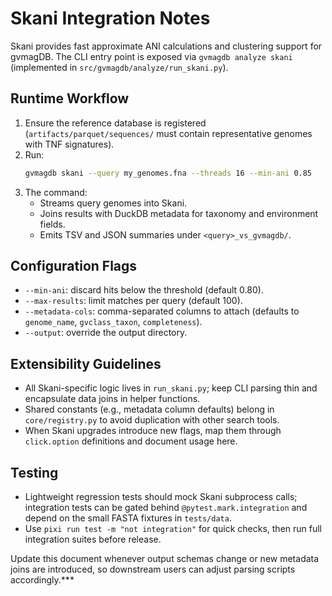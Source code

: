 # Skani Integration Notes

Skani provides fast approximate ANI calculations and clustering support for gvmagDB. The CLI entry point is exposed via `gvmagdb analyze skani` (implemented in `src/gvmagdb/analyze/run_skani.py`).

## Runtime Workflow
1. Ensure the reference database is registered (`artifacts/parquet/sequences/` must contain representative genomes with TNF signatures).
2. Run:
   ```bash
   gvmagdb skani --query my_genomes.fna --threads 16 --min-ani 0.85
   ```
3. The command:
   - Streams query genomes into Skani.
   - Joins results with DuckDB metadata for taxonomy and environment fields.
   - Emits TSV and JSON summaries under `<query>_vs_gvmagdb/`.

## Configuration Flags
- `--min-ani`: discard hits below the threshold (default 0.80).
- `--max-results`: limit matches per query (default 100).
- `--metadata-cols`: comma-separated columns to attach (defaults to `genome_name`, `gvclass_taxon`, `completeness`).
- `--output`: override the output directory.

## Extensibility Guidelines
- All Skani-specific logic lives in `run_skani.py`; keep CLI parsing thin and encapsulate data joins in helper functions.
- Shared constants (e.g., metadata column defaults) belong in `core/registry.py` to avoid duplication with other search tools.
- When Skani upgrades introduce new flags, map them through `click.option` definitions and document usage here.

## Testing
- Lightweight regression tests should mock Skani subprocess calls; integration tests can be gated behind `@pytest.mark.integration` and depend on the small FASTA fixtures in `tests/data`.
- Use `pixi run test -m "not integration"` for quick checks, then run full integration suites before release.

Update this document whenever output schemas change or new metadata joins are introduced, so downstream users can adjust parsing scripts accordingly.***
